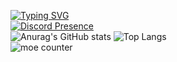 [![Typing SVG](https://readme-typing-svg.demolab.com?color=50BCDF&lines=안녕하새요한비이빈다)](https://git.io/typing-svg)  
[![Discord Presence](https://lanyard.cnrad.dev/api/684224430922006585?borderRadius=10&theme=dark&idleMessage=%EC%95%84%EB%AC%B4%EA%B2%83%EB%8F%84%EC%95%88%ED%95%98%EA%B3%A0%EC%9E%87%EC%8A%B4&showDisplayName=true)](https://discord.com/users/684224430922006585)  
![Anurag's GitHub stats](https://github-readme-stats.vercel.app/api?username=birowsi&show_icons=true&theme=radical) ![Top Langs](https://github-readme-stats.vercel.app/api/top-langs/?username=birowsi)  
![moe counter](https://moe-counter.glitch.me/get/@birowsi?theme=rule34)  
